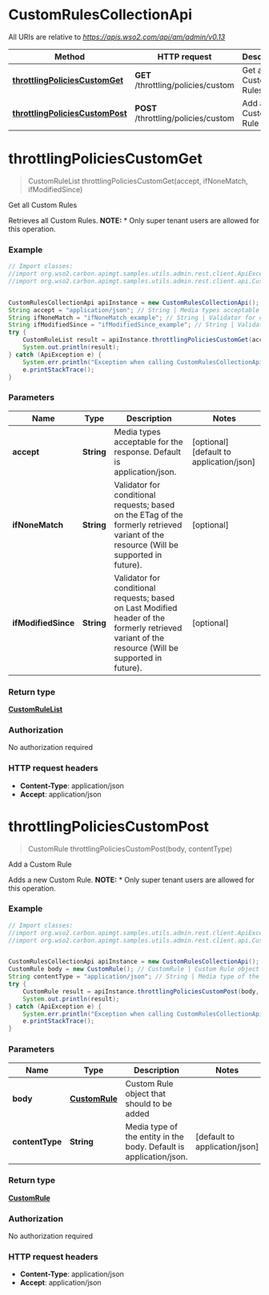 # CustomRulesCollectionApi

All URIs are relative to *https://apis.wso2.com/api/am/admin/v0.13*

Method | HTTP request | Description
------------- | ------------- | -------------
[**throttlingPoliciesCustomGet**](CustomRulesCollectionApi.md#throttlingPoliciesCustomGet) | **GET** /throttling/policies/custom | Get all Custom Rules
[**throttlingPoliciesCustomPost**](CustomRulesCollectionApi.md#throttlingPoliciesCustomPost) | **POST** /throttling/policies/custom | Add a Custom Rule


<a name="throttlingPoliciesCustomGet"></a>
# **throttlingPoliciesCustomGet**
> CustomRuleList throttlingPoliciesCustomGet(accept, ifNoneMatch, ifModifiedSince)

Get all Custom Rules

Retrieves all Custom Rules.  **NOTE:** * Only super tenant users are allowed for this operation. 

### Example
```java
// Import classes:
//import org.wso2.carbon.apimgt.samples.utils.admin.rest.client.ApiException;
//import org.wso2.carbon.apimgt.samples.utils.admin.rest.client.api.CustomRulesCollectionApi;


CustomRulesCollectionApi apiInstance = new CustomRulesCollectionApi();
String accept = "application/json"; // String | Media types acceptable for the response. Default is application/json. 
String ifNoneMatch = "ifNoneMatch_example"; // String | Validator for conditional requests; based on the ETag of the formerly retrieved variant of the resource (Will be supported in future). 
String ifModifiedSince = "ifModifiedSince_example"; // String | Validator for conditional requests; based on Last Modified header of the formerly retrieved variant of the resource (Will be supported in future). 
try {
    CustomRuleList result = apiInstance.throttlingPoliciesCustomGet(accept, ifNoneMatch, ifModifiedSince);
    System.out.println(result);
} catch (ApiException e) {
    System.err.println("Exception when calling CustomRulesCollectionApi#throttlingPoliciesCustomGet");
    e.printStackTrace();
}
```

### Parameters

Name | Type | Description  | Notes
------------- | ------------- | ------------- | -------------
 **accept** | **String**| Media types acceptable for the response. Default is application/json.  | [optional] [default to application/json]
 **ifNoneMatch** | **String**| Validator for conditional requests; based on the ETag of the formerly retrieved variant of the resource (Will be supported in future).  | [optional]
 **ifModifiedSince** | **String**| Validator for conditional requests; based on Last Modified header of the formerly retrieved variant of the resource (Will be supported in future).  | [optional]

### Return type

[**CustomRuleList**](CustomRuleList.md)

### Authorization

No authorization required

### HTTP request headers

 - **Content-Type**: application/json
 - **Accept**: application/json

<a name="throttlingPoliciesCustomPost"></a>
# **throttlingPoliciesCustomPost**
> CustomRule throttlingPoliciesCustomPost(body, contentType)

Add a Custom Rule

Adds a new Custom Rule.  **NOTE:** * Only super tenant users are allowed for this operation. 

### Example
```java
// Import classes:
//import org.wso2.carbon.apimgt.samples.utils.admin.rest.client.ApiException;
//import org.wso2.carbon.apimgt.samples.utils.admin.rest.client.api.CustomRulesCollectionApi;


CustomRulesCollectionApi apiInstance = new CustomRulesCollectionApi();
CustomRule body = new CustomRule(); // CustomRule | Custom Rule object that should to be added 
String contentType = "application/json"; // String | Media type of the entity in the body. Default is application/json. 
try {
    CustomRule result = apiInstance.throttlingPoliciesCustomPost(body, contentType);
    System.out.println(result);
} catch (ApiException e) {
    System.err.println("Exception when calling CustomRulesCollectionApi#throttlingPoliciesCustomPost");
    e.printStackTrace();
}
```

### Parameters

Name | Type | Description  | Notes
------------- | ------------- | ------------- | -------------
 **body** | [**CustomRule**](CustomRule.md)| Custom Rule object that should to be added  |
 **contentType** | **String**| Media type of the entity in the body. Default is application/json.  | [default to application/json]

### Return type

[**CustomRule**](CustomRule.md)

### Authorization

No authorization required

### HTTP request headers

 - **Content-Type**: application/json
 - **Accept**: application/json

